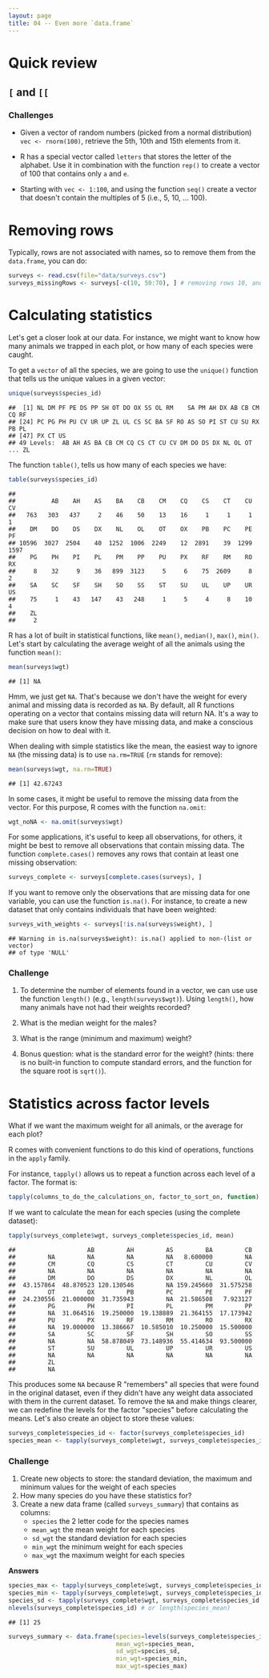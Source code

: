 ```yaml
---
layout: page
title: 04 -- Even more `data.frame`
---
```


# Quick review

## `[` and `[[`

### Challenges

* Given a vector of random numbers (picked from a normal distribution) `vec <- rnorm(100)`, retrieve the 5th, 10th and 15th elements from it.

* R has a special vector called `letters` that stores the letter of the alphabet. Use it in combination with the function `rep()` to create a vector of 100 that contains only `a` and `e`.

* Starting with `vec <- 1:100`, and using the function `seq()` create a vector that doesn't contain the multiples of 5 (i.e., 5, 10, ... 100).


# Removing rows



Typically, rows are not associated with names, so to remove them from the
`data.frame`, you can do:


```r
surveys <- read.csv(file="data/surveys.csv")
surveys_missingRows <- surveys[-c(10, 50:70), ] # removing rows 10, and 50 to 70
```


# Calculating statistics



Let's get a closer look at our data. For instance, we might want to know how
many animals we trapped in each plot, or how many of each species were caught.

To get a `vector` of all the species, we are going to use the `unique()`
function that tells us the unique values in a given vector:


```r
unique(surveys$species_id)
```

```
##  [1] NL DM PF PE DS PP SH OT DO OX SS OL RM    SA PM AH DX AB CB CM CQ RF
## [24] PC PG PH PU CV UR UP ZL UL CS SC BA SF RO AS SO PI ST CU SU RX PB PL
## [47] PX CT US
## 49 Levels:  AB AH AS BA CB CM CQ CS CT CU CV DM DO DS DX NL OL OT ... ZL
```

The function `table()`, tells us how many of each species we have:


```r
table(surveys$species_id)
```

```
## 
##          AB    AH    AS    BA    CB    CM    CQ    CS    CT    CU    CV 
##   763   303   437     2    46    50    13    16     1     1     1     1 
##    DM    DO    DS    DX    NL    OL    OT    OX    PB    PC    PE    PF 
## 10596  3027  2504    40  1252  1006  2249    12  2891    39  1299  1597 
##    PG    PH    PI    PL    PM    PP    PU    PX    RF    RM    RO    RX 
##     8    32     9    36   899  3123     5     6    75  2609     8     2 
##    SA    SC    SF    SH    SO    SS    ST    SU    UL    UP    UR    US 
##    75     1    43   147    43   248     1     5     4     8    10     4 
##    ZL 
##     2
```

R has a lot of built in statistical functions, like `mean()`, `median()`,
`max()`, `min()`. Let's start by calculating the average weight of all the
animals using the function `mean()`:


```r
mean(surveys$wgt)
```

```
## [1] NA
```

Hmm, we just get `NA`. That's because we don't have the weight for every animal
and missing data is recorded as `NA`. By default, all R functions operating on a
vector that contains missing data will return NA. It's a way to make sure that
users know they have missing data, and make a conscious decision on how to deal
with it.

When dealing with simple statistics like the mean, the easiest way to ignore
`NA` (the missing data) is to use `na.rm=TRUE` (`rm` stands for remove):


```r
mean(surveys$wgt, na.rm=TRUE)
```

```
## [1] 42.67243
```

In some cases, it might be useful to remove the missing data from the
vector. For this purpose, R comes with the function `na.omit`:


```r
wgt_noNA <- na.omit(surveys$wgt)
```

For some applications, it's useful to keep all observations, for others, it
might be best to remove all observations that contain missing data. The function
`complete.cases()` removes any rows that contain at least one missing
observation:


```r
surveys_complete <- surveys[complete.cases(surveys), ]
```

If you want to remove only the observations that are missing data for one
variable, you can use the function `is.na()`. For instance, to create a new
dataset that only contains individuals that have been weighted:


```r
surveys_with_weights <- surveys[!is.na(surveys$weight), ]
```

```
## Warning in is.na(surveys$weight): is.na() applied to non-(list or vector)
## of type 'NULL'
```


### Challenge

1. To determine the number of elements found in a vector, we can use
use the function `length()` (e.g., `length(surveys$wgt)`). Using `length()`, how
many animals have not had their weights recorded?

1. What is the median weight for the males?

1. What is the range (minimum and maximum) weight?

1. Bonus question: what is the standard error for the weight? (hints: there is
   no built-in function to compute standard errors, and the function for the
   square root is `sqrt()`).



# Statistics across factor levels



What if we want the maximum weight for all animals, or the average for each
plot?

R comes with convenient functions to do this kind of operations, functions in
the `apply` family.

For instance, `tapply()` allows us to repeat a function across each level of a
factor. The format is:


```r
tapply(columns_to_do_the_calculations_on, factor_to_sort_on, function)
```

If we want to calculate the mean for each species (using the complete dataset):


```r
tapply(surveys_complete$wgt, surveys_complete$species_id, mean)
```

```
##                    AB         AH         AS         BA         CB 
##         NA         NA         NA         NA   8.600000         NA 
##         CM         CQ         CS         CT         CU         CV 
##         NA         NA         NA         NA         NA         NA 
##         DM         DO         DS         DX         NL         OL 
##  43.157864  48.870523 120.130546         NA 159.245660  31.575258 
##         OT         OX         PB         PC         PE         PF 
##  24.230556  21.000000  31.735943         NA  21.586508   7.923127 
##         PG         PH         PI         PL         PM         PP 
##         NA  31.064516  19.250000  19.138889  21.364155  17.173942 
##         PU         PX         RF         RM         RO         RX 
##         NA  19.000000  13.386667  10.585010  10.250000  15.500000 
##         SA         SC         SF         SH         SO         SS 
##         NA         NA  58.878049  73.148936  55.414634  93.500000 
##         ST         SU         UL         UP         UR         US 
##         NA         NA         NA         NA         NA         NA 
##         ZL 
##         NA
```

This produces some `NA` because R "remembers" all species that were found in the
original dataset, even if they didn't have any weight data associated with them
in the current dataset. To remove the `NA` and make things clearer, we can
redefine the levels for the factor "species" before calculating the means. Let's
also create an object to store these values:


```r
surveys_complete$species_id <- factor(surveys_complete$species_id)
species_mean <- tapply(surveys_complete$wgt, surveys_complete$species_id, mean)
```

### Challenge

1. Create new objects to store: the standard deviation, the maximum and minimum
   values for the weight of each species
1. How many species do you have these statistics for?
1. Create a new data frame (called `surveys_summary`) that contains as columns:
   * `species` the 2 letter code for the species names
   * `mean_wgt` the mean weight for each species
   * `sd_wgt` the standard deviation for each species
   * `min_wgt`  the minimum weight for each species
   * `max_wgt`  the maximum weight for each species



**Answers**


```r
species_max <- tapply(surveys_complete$wgt, surveys_complete$species_id, max)
species_min <- tapply(surveys_complete$wgt, surveys_complete$species_id, min)
species_sd <- tapply(surveys_complete$wgt, surveys_complete$species_id, sd)
nlevels(surveys_complete$species_id) # or length(species_mean)
```

```
## [1] 25
```

```r
surveys_summary <- data.frame(species=levels(surveys_complete$species_id),
                              mean_wgt=species_mean,
                              sd_wgt=species_sd,
                              min_wgt=species_min,
                              max_wgt=species_max)
```
